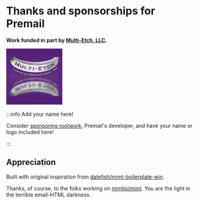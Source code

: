 # Thanks and sponsorships for Premail

**Work funded in part by [Multi-Etch, LLC](https://www.multietch.com).**

[![Multi-Etch](/img/sponsors/multietch.jpg)](https://www.multietch.com)

:::info Add your name here!

Consider [sponsoring rootwork](https://github.com/sponsors/rootwork),
Premail's developer, and have your name or logo included here!

:::

## Appreciation

Built with original inspiration from
[dalefish/mjml-boilerplate-win](https://github.com/dalefish/mjml-boilerplate-win).

Thanks, of course, to the folks working on
[mjmlio/mjml](https://github.com/mjmlio/mjml). You are the light in the terrible
email-HTML darkness.
